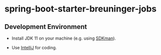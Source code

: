 # spring-boot-starter-breuninger-jobs

## Development Environment

* Install JDK 11 on your machine (e.g. using [SDKman](https://sdkman.io/install)).

* Use [IntelliJ](https://www.jetbrains.com/idea/download) for coding. 
